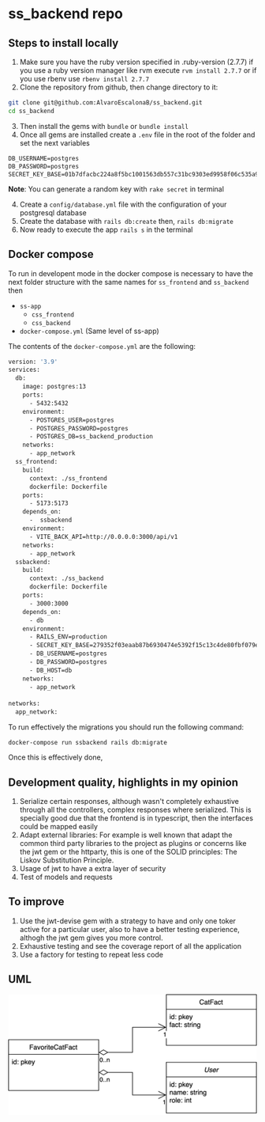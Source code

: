 # ss_backend repo

## Steps to install locally

1. Make sure you have the ruby version specified in .ruby-version (2.7.7) if you use a ruby version manager like rvm execute `rvm install 2.7.7` or if you use rbenv use `rbenv install 2.7.7`
2. Clone the repository from github, then change directory to it:

```bash
git clone git@github.com:AlvaroEscalonaB/ss_backend.git
cd ss_backend
```

3. Then install the gems with `bundle` or `bundle install`
4. Once all gems are installed create a `.env` file in the root of the folder and set the next variables

```env
DB_USERNAME=postgres
DB_PASSWORD=postgres
SECRET_KEY_BASE=01b7dfacbc224a8f5bc1001563db557c31bc9303ed9958f06c535a9a284ab18bf60fb3199c0173d20ffc424521b3db6fe2ddf9f0c4a4398ee80273b86e228486
```

**Note**: You can generate a random key with `rake secret` in terminal

4. Create a `config/database.yml` file with the configuration of your postgresql database
5. Create the database with `rails db:create` then, `rails db:migrate`
6. Now ready to execute the app `rails s` in the terminal

## Docker compose

To run in developent mode in the docker compose is necessary to have the next folder structure with the same names for `ss_frontend` and `ss_backend` then

- `ss-app`
  - `css_frontend`
  - `css_backend`
- `docker-compose.yml` (Same level of ss-app)

The contents of the `docker-compose.yml` are the following:

```Dockerfile
version: '3.9'
services:
  db:
    image: postgres:13
    ports:
      - 5432:5432
    environment:
      - POSTGRES_USER=postgres
      - POSTGRES_PASSWORD=postgres
      - POSTGRES_DB=ss_backend_production
    networks:
      - app_network
  ss_frontend:
    build:
      context: ./ss_frontend
      dockerfile: Dockerfile
    ports:
      - 5173:5173
    depends_on:
      -  ssbackend
    environment:
      - VITE_BACK_API=http://0.0.0.0:3000/api/v1
    networks:
      - app_network
  ssbackend:
    build:
      context: ./ss_backend
      dockerfile: Dockerfile
    ports:
      - 3000:3000
    depends_on:
      - db
    environment:
      - RAILS_ENV=production
      - SECRET_KEY_BASE=279352f03eaab87b6930474e5392f15c13c4de80fbf079ed1c2c0541e64ae996c7aae45e451ea68c478952b199486ee476ea5156e404307eb26b26d7b53de66e
      - DB_USERNAME=postgres
      - DB_PASSWORD=postgres
      - DB_HOST=db
    networks:
      - app_network

networks:
  app_network:
```

To run effectively the migrations you should run the following command:

```
docker-compose run ssbackend rails db:migrate
```

Once this is effectively done,

## Development quality, highlights in my opinion

1. Serialize certain responses, although wasn't completely exhaustive through all the controllers, complex responses where serialized. This is specially good due that the frontend is in typescript, then the interfaces could be mapped easily
2. Adapt external libraries: For example is well known that adapt the common third party libraries to the project as plugins or concerns like the jwt gem or the httparty, this is one of the SOLID principles: The Liskov Substitution Principle.
3. Usage of jwt to have a extra layer of security
4. Test of models and requests

## To improve

1. Use the jwt-devise gem with a strategy to have and only one toker active for a particular user, also to have a better testing experience, althogh the jwt gem gives you more control.
2. Exhaustive testing and see the coverage report of all the application
3. Use a factory for testing to repeat less code

## UML

![UML](./ClassDiagram.png)
